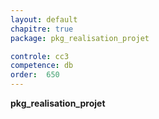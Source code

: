 ```yaml
---
layout: default
chapitre: true
package: pkg_realisation_projet

controle: cc3
competence: db
order:  650
---
```


**pkg_realisation_projet**

